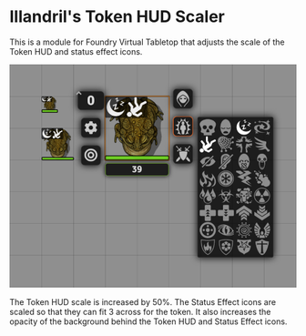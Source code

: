 # Illandril's Token HUD Scaler
This is a module for Foundry Virtual Tabletop that adjusts the scale of the Token HUD and status effect icons.

![Screenshot showing the Token HUD for a token with two status effects](/screenshots/example-a.png?raw=true)

The Token HUD scale is increased by 50%. The Status Effect icons are scaled so that they can fit 3 across for the token. It also increases the opacity of the background behind the Token HUD and Status Effect icons.
